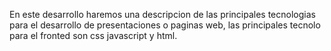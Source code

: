 En este desarrollo  haremos una descripcion  de las principales tecnologias para el desarrollo  de  presentaciones o paginas web, las principales tecnolo para el fronted son css javascript y html.
